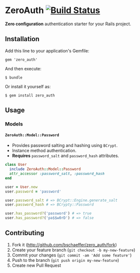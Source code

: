 # ZeroAuth [![Build Status](https://travis-ci.org/bschaeffer/zero_auth.svg?branch=master)](https://travis-ci.org/bschaeffer/zero_auth)

**Zero configuration** authentication starter for your Rails project.

## Installation

Add this line to your application's Gemfile:

    gem 'zero_auth'

And then execute:

    $ bundle

Or install it yourself as:

    $ gem install zero_auth

## Usage

### Models

#### `ZeroAuth::Model::Password`

* Provides password salting and hashing using `BCrypt`.
* Instance method authentication.
* **Requires** `password_salt` and `password_hash` attributes.

```ruby
class User
  include ZeroAuth::Model::Password
  attr_accessor :password_salt, :password_hash
end

user = User.new
user.password = 'password'

user.password_salt # => BCrypt::Engine.generate_salt
user.password_hash # => BCrypty::Password

user.has_password?('password') # => true
user.has_password?('pa$$w0rD') # => false
```

## Contributing

1. Fork it (http://github.com/bschaeffer/zero_auth/fork)
2. Create your feature branch (`git checkout -b my-new-feature`)
3. Commit your changes (`git commit -am 'Add some feature'`)
4. Push to the branch (`git push origin my-new-feature`)
5. Create new Pull Request
